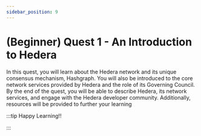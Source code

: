 ```yaml
---
sidebar_position: 9
---
```


# (Beginner) Quest 1 - An Introduction to Hedera

In this quest, you will learn about the Hedera network and its unique consensus mechanism, Hashgraph. You will also be introduced to the core network services provided by Hedera and the role of its Governing Council. By the end of the quest, you will be able to describe Hedera, its network services, and engage with the Hedera developer community. Additionally, resources will be provided to further your learning

:::tip Happy Learning!!

<QuestButton text="Go To Quest" link="https://app.stackup.dev/quest_page/beginner-quest-1---an-introduction-to-hedera" />

:::
